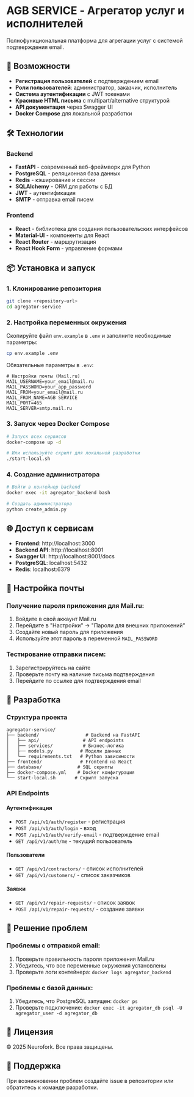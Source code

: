# AGB SERVICE - Агрегатор услуг и исполнителей

Полнофункциональная платформа для агрегации услуг с системой подтверждения email.

## 🚀 Возможности

- **Регистрация пользователей** с подтверждением email
- **Роли пользователей**: администратор, заказчик, исполнитель
- **Система аутентификации** с JWT токенами
- **Красивые HTML письма** с multipart/alternative структурой
- **API документация** через Swagger UI
- **Docker Compose** для локальной разработки

## 🛠 Технологии

### Backend
- **FastAPI** - современный веб-фреймворк для Python
- **PostgreSQL** - реляционная база данных
- **Redis** - кэширование и сессии
- **SQLAlchemy** - ORM для работы с БД
- **JWT** - аутентификация
- **SMTP** - отправка email писем

### Frontend
- **React** - библиотека для создания пользовательских интерфейсов
- **Material-UI** - компоненты для React
- **React Router** - маршрутизация
- **React Hook Form** - управление формами

## 📦 Установка и запуск

### 1. Клонирование репозитория
```bash
git clone <repository-url>
cd agregator-service
```

### 2. Настройка переменных окружения
Скопируйте файл `env.example` в `.env` и заполните необходимые параметры:

```bash
cp env.example .env
```

Обязательные параметры в `.env`:
```env
# Настройки почты (Mail.ru)
MAIL_USERNAME=your_email@mail.ru
MAIL_PASSWORD=your_app_password
MAIL_FROM=your_email@mail.ru
MAIL_FROM_NAME=AGB SERVICE
MAIL_PORT=465
MAIL_SERVER=smtp.mail.ru
```

### 3. Запуск через Docker Compose
```bash
# Запуск всех сервисов
docker-compose up -d

# Или используйте скрипт для локальной разработки
./start-local.sh
```

### 4. Создание администратора
```bash
# Войти в контейнер backend
docker exec -it agregator_backend bash

# Создать администратора
python create_admin.py
```

## 🌐 Доступ к сервисам

- **Frontend**: http://localhost:3000
- **Backend API**: http://localhost:8001
- **Swagger UI**: http://localhost:8001/docs
- **PostgreSQL**: localhost:5432
- **Redis**: localhost:6379

## 📧 Настройка почты

### Получение пароля приложения для Mail.ru:

1. Войдите в свой аккаунт Mail.ru
2. Перейдите в "Настройки" → "Пароли для внешних приложений"
3. Создайте новый пароль для приложения
4. Используйте этот пароль в переменной `MAIL_PASSWORD`

### Тестирование отправки писем:

1. Зарегистрируйтесь на сайте
2. Проверьте почту на наличие письма подтверждения
3. Перейдите по ссылке для подтверждения email

## 🔧 Разработка

### Структура проекта
```
agregator-service/
├── backend/                 # Backend на FastAPI
│   ├── api/                # API endpoints
│   ├── services/           # Бизнес-логика
│   ├── models.py          # Модели данных
│   └── requirements.txt   # Python зависимости
├── frontend/              # Frontend на React
├── database/             # SQL скрипты
├── docker-compose.yml    # Docker конфигурация
└── start-local.sh       # Скрипт запуска
```

### API Endpoints

#### Аутентификация
- `POST /api/v1/auth/register` - регистрация
- `POST /api/v1/auth/login` - вход
- `POST /api/v1/auth/verify-email` - подтверждение email
- `GET /api/v1/auth/me` - текущий пользователь

#### Пользователи
- `GET /api/v1/contractors/` - список исполнителей
- `GET /api/v1/customers/` - список заказчиков

#### Заявки
- `GET /api/v1/repair-requests/` - список заявок
- `POST /api/v1/repair-requests/` - создание заявки

## 🐛 Решение проблем

### Проблемы с отправкой email:
1. Проверьте правильность пароля приложения Mail.ru
2. Убедитесь, что все переменные окружения установлены
3. Проверьте логи контейнера: `docker logs agregator_backend`

### Проблемы с базой данных:
1. Убедитесь, что PostgreSQL запущен: `docker ps`
2. Проверьте подключение: `docker exec -it agregator_db psql -U agregator_user -d agregator_db`

## 📝 Лицензия

© 2025 Neurofork. Все права защищены.

## 🤝 Поддержка

При возникновении проблем создайте issue в репозитории или обратитесь к команде разработки.